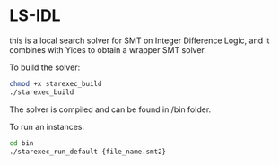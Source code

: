 # LS-IDL



this is a local search solver for SMT on Integer Difference Logic, and it combines with Yices to obtain a wrapper SMT solver.

To build the solver:

```bash
chmod +x starexec_build
./starexec_build
```

The solver is compiled and can be found in /bin folder.

To run an instances:

```bash
cd bin
./starexec_run_default {file_name.smt2} 
```


